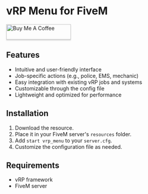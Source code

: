 # vRP Menu for FiveM
<a href="https://www.buymeacoffee.com/gbraad" target="_blank"><img src="https://www.buymeacoffee.com/assets/img/custom_images/orange_img.png" alt="Buy Me A Coffee" style="height: 41px !important;width: 174px !important;box-shadow: 0px 3px 2px 0px rgba(190, 190, 190, 0.5) !important;-webkit-box-shadow: 0px 3px 2px 0px rgba(190, 190, 190, 0.5) !important;" ></a>


## Features
- Intuitive and user-friendly interface
- Job-specific actions (e.g., police, EMS, mechanic)
- Easy integration with existing vRP jobs and systems
- Customizable through the config file
- Lightweight and optimized for performance

## Installation
1. Download the resource.
2. Place it in your FiveM server's `resources` folder.
3. Add `start vrp_menu` to your `server.cfg`.
4. Customize the configuration file as needed.

## Requirements
- vRP framework
- FiveM server
